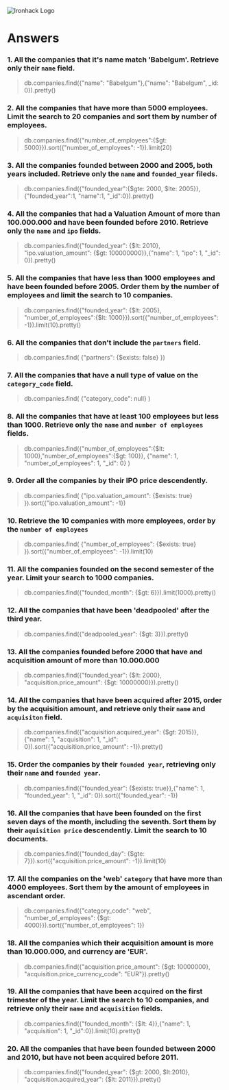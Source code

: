 ![Ironhack Logo](https://i.imgur.com/1QgrNNw.png)

# Answers

### 1. All the companies that it's name match 'Babelgum'. Retrieve only their `name` field.

>db.companies.find({"name": "Babelgum"},{"name": "Babelgum", _id: 0}).pretty()

### 2. All the companies that have more than 5000 employees. Limit the search to 20 companies and sort them by **number of employees**.

>db.companies.find({"number_of_employees":{$gt: 5000}}).sort({"number_of_employees": -1}).limit(20)

### 3. All the companies founded between 2000 and 2005, both years included. Retrieve only the `name` and `founded_year` fileds.

>db.companies.find({"founded_year":{$gte: 2000, $lte: 2005}},{"founded_year":1, "name":1, "_id":0}).pretty()

### 4. All the companies that had a Valuation Amount of more than 100.000.000 and have been founded before 2010. Retrieve only the `name` and `ipo` fields.

>db.companies.find({"founded_year": {$lt: 2010}, "ipo.valuation_amount": {$gt: 100000000}},{"name": 1, "ipo": 1, "_id": 0}).pretty()

### 5. All the companies that have less than 1000 employees and have been founded before 2005. Order them by the number of employees and limit the search to 10 companies.

>db.companies.find({"founded_year": {$lt: 2005}, "number_of_employees":{$lt: 1000}}).sort({"number_of_employees": -1}).limit(10).pretty()

### 6. All the companies that don't include the `partners` field.

>db.companies.find( {"partners": {$exists: false} })

### 7. All the companies that have a null type of value on the `category_code` field.

>db.companies.find( {"category_code": null} )

### 8. All the companies that have at least 100 employees but less than 1000. Retrieve only the `name` and `number of employees` fields.

>db.companies.find({"number_of_employees":{$lt: 1000},"number_of_employees":{$gt: 100}}, {"name": 1, "number_of_employees": 1, "_id": 0} )

### 9. Order all the companies by their IPO price descendently.

>db.companies.find( {"ipo.valuation_amount": {$exists: true} }).sort({"ipo.valuation_amount": -1})

### 10. Retrieve the 10 companies with more employees, order by the `number of employees`

>db.companies.find( {"number_of_employees": {$exists: true} }).sort({"number_of_employees": -1}).limit(10)

### 11. All the companies founded on the second semester of the year. Limit your search to 1000 companies.

>db.companies.find({"founded_month": {$gt: 6}}).limit(1000).pretty()

### 12. All the companies that have been 'deadpooled' after the third year.

>db.companies.find({"deadpooled_year": {$gt: 3}}).pretty()

### 13. All the companies founded before 2000 that have and acquisition amount of more than 10.000.000

>db.companies.find({"founded_year": {$lt: 2000}, "acquisition.price_amount": {$gt: 10000000}}).pretty()

### 14. All the companies that have been acquired after 2015, order by the acquisition amount, and retrieve only their `name` and `acquisiton` field.

>db.companies.find({"acquisition.acquired_year": {$gt: 2015}}, {"name": 1, "acquisition": 1, "_id": 0}).sort({"acquisition.price_amount": -1}).pretty()

### 15. Order the companies by their `founded year`, retrieving only their `name` and `founded year`.

>db.companies.find({"founded_year": {$exists: true}},{"name": 1, "founded_year": 1, "_id": 0}).sort({"founded_year": -1})

### 16. All the companies that have been founded on the first seven days of the month, including the seventh. Sort them by their `aquisition price` descendently. Limit the search to 10 documents.

>db.companies.find({"founded_day": {$gte: 7}}).sort({"acquisition.price_amount": -1}).limit(10)

### 17. All the companies on the 'web' `category` that have more than 4000 employees. Sort them by the amount of employees in ascendant order.

>db.companies.find({"category_code": "web", "number_of_employees": {$gt: 4000}}).sort({"number_of_employees": 1})

### 18. All the companies which their acquisition amount is more than 10.000.000, and currency are 'EUR'.

>db.companies.find({"acquisition.price_amount": {$gt: 10000000}, "acquisition.price_currency_code": "EUR"}).pretty()

### 19. All the companies that have been acquired on the first trimester of the year. Limit the search to 10 companies, and retrieve only their `name` and `acquisition` fields.

>db.companies.find({"founded_month": {$lt: 4}},{"name": 1, "acquisition": 1, "_id":0}).limit(10).pretty()

### 20. All the companies that have been founded between 2000 and 2010, but have not been acquired before 2011.

>db.companies.find({"founded_year": {$gt: 2000, $lt:2010}, "acquisition.acquired_year": {$lt: 2011}}).pretty()